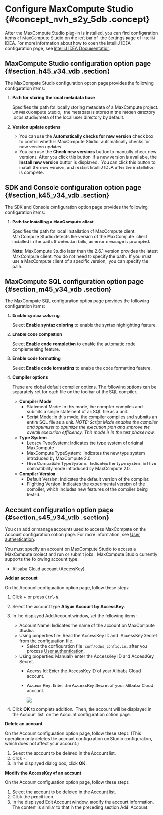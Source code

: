 # Configure MaxCompute Studio {#concept_nvh_s2y_5db .concept}

After the MaxCompute Studio plug-in is installed, you can find configuration items of MaxCompute Studio on the left bar of  the Settings page of IntelliJ IDEA. For more information about how to open the IntelliJ IDEA configuration page, see [IntelliJ IDEA Documentation](https://www.jetbrains.com/help/idea/2016.3/accessing-settings.html).

## MaxCompute Studio configuration option page {#section_h45_v34_vdb .section}

The MaxCompute Studio configuration option page provides the following configuration items:

1.  **Path for storing the local metadata base**

    Specifies the path for locally storing metadata of a MaxCompute project. On MaxCompute Studio,  the metadata is stored in the hidden directory .odps.studio/meta of the local user directory by default.

2.  **Version update options**

    -   You can use the **Automatically checks for new version** check box to control whether MaxCompute Studio  automatically checks for new version updates.
    -   You can use the **Check new versions** button to manually check new versions. After you click this button, if a new version is available, the **Install new version** button is displayed.  You can click this button to install the new version, and restart IntelliJ IDEA after the installation is complete.

## SDK and Console configuration option page {#section_k45_v34_vdb .section}

The SDK and Console configuration option page provides the following configuration items:

1.  **Path for installing a MaxCompute client**

    Specifies the path for local installation of MaxCompute client. MaxCompute Studio detects the version of the MaxCompute  client installed in the path. If detection fails, an error message is prompted.

    **Note:** MaxCompute Studio later than the 2.6.1 version provides the latest MaxCompute client. You do not need to specify the path.  If you must use a MaxCompute client of a specific version,  you can specify the path.


## MaxCompute SQL configuration option page {#section_m45_v34_vdb .section}

The MaxCompute SQL configuration option page provides the following configuration items:

1.  **Enable syntax coloring**

    Select **Enable syntax coloring** to enable the syntax highlighting feature.

2.  **Enable code completion**

    Select **Enable code completion** to enable the automatic code complementing feature.

3.  **Enable code formatting**

    Select **Enable code formatting** to enable the code formatting feature.

4.  **Compiler options**

    These are global default compiler options. The following options can be separately set for each file on the toolbar of the SQL compiler.

    -   **Compiler Mode**
        -   Statement Mode: In this mode, the compiler compiles and submits a single statement of an SQL file as a unit.
        -   Script Mode: In this mode, the compiler compiles and submits an entire SQL file as a unit. *NOTE: Script Mode enables the compiler and optimizer to optimize the execution plan and improve the overall execution efficiency. This mode is in the test phase now.*
    -   **Type System**
        -   Legacy TypeSystem: Indicates the type system of original MaxCompute.
        -   MaxCompute TypeSystem:  Indicates the new type system introduced by MaxCompute 2.0.
        -   Hive Compatible TypeSystem:  Indicates the type system in Hive compatibility mode introduced by MaxCompute 2.0.
    -   **Compiler Version**
        -   Default Version: Indicates the default version of the compiler.
        -   Flighting Version: Indicates the experimental version of the compiler, which includes new features of the compiler being tested.

## Account configuration option page {#section_s45_v34_vdb .section}

You can add or manage accounts used to access MaxCompute on the Account configuration option page. For more information, see [User authentication](../../../../dita-oss-bucket/SP_76/DNODPS1898901/EN-US_TP_12094.dita).

You must specify an account on MaxCompute Studio to access a MaxCompute project and run or submit jobs.  MaxCompute Studio currently supports the following account type:

-   Alibaba Cloud account \(AccessKey\)

**Add an account**

On the Account configuration option page, follow these steps:

1.  Click **+** or press `Ctrl-N`.
2.  Select the account type **Aliyun Account by AccessKey**.
3.  In the displayed Add Account window, set the following items:
    -   Account Name: Indicates the name of the account on MaxCompute Studio.
    -   Using properties file: Read the AccessKey ID and  AccessKey Secret from the configuration file.
        -   Select the configuration file  `conf/odps_config.ini` after you process [User authentication](../../../../dita-oss-bucket/SP_76/DNODPS1898901/EN-US_TP_12094.dita).
    -   Using properties: Manually enter the AccessKey ID and AccessKey  Secret.
        -   Access Id: Enter the AccessKey ID of your Alibaba Cloud account.
        -   Access Key: Enter the AccessKey Secret of your Alibaba Cloud account.   

            ![](http://static-aliyun-doc.oss-cn-hangzhou.aliyuncs.com/assets/img/12143/2461_en-US.png)

4.  Click **OK** to complete addition.  Then, the account will be displayed in the Account list  on the Account configuration option page.

**Delete an account**

On the Account configuration option page, follow these steps: \(This operation only deletes the account configuration on Studio configuration, which does not affect your account.\)

1.  Select the account to be deleted in the Account list.
2.  Click **-**.
3.  In the displayed dialog box, click **OK**.

**Modify the AccessKey of an account**

On the Account configuration option page, follow these steps:

1.  Select the account to be deleted in the Account list.
2.  Click the pencil icon.
3.  In the displayed Edit Account window, modify the account information. The content is similar to that in the preceding section Add  Account.

